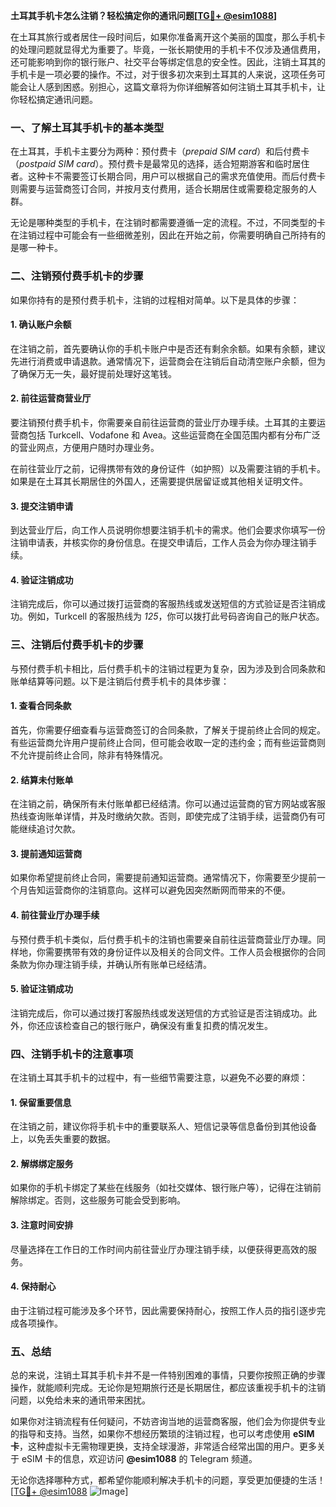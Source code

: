 **土耳其手机卡怎么注销？轻松搞定你的通讯问题[[TG💪+ @esim1088](https://t.me/s/esim1088)]**

在土耳其旅行或者居住一段时间后，如果你准备离开这个美丽的国度，那么手机卡的处理问题就显得尤为重要了。毕竟，一张长期使用的手机卡不仅涉及通信费用，还可能影响到你的银行账户、社交平台等绑定信息的安全性。因此，注销土耳其的手机卡是一项必要的操作。不过，对于很多初次来到土耳其的人来说，这项任务可能会让人感到困惑。别担心，这篇文章将为你详细解答如何注销土耳其手机卡，让你轻松搞定通讯问题。

### 一、了解土耳其手机卡的基本类型

在土耳其，手机卡主要分为两种：预付费卡（_prepaid SIM card_）和后付费卡（_postpaid SIM card_）。预付费卡是最常见的选择，适合短期游客和临时居住者。这种卡不需要签订长期合同，用户可以根据自己的需求充值使用。而后付费卡则需要与运营商签订合同，并按月支付费用，适合长期居住或需要稳定服务的人群。

无论是哪种类型的手机卡，在注销时都需要遵循一定的流程。不过，不同类型的卡在注销过程中可能会有一些细微差别，因此在开始之前，你需要明确自己所持有的是哪一种卡。

### 二、注销预付费手机卡的步骤

如果你持有的是预付费手机卡，注销的过程相对简单。以下是具体的步骤：

#### 1. 确认账户余额
在注销之前，首先要确认你的手机卡账户中是否还有剩余余额。如果有余额，建议先进行消费或申请退款。通常情况下，运营商会在注销后自动清空账户余额，但为了确保万无一失，最好提前处理好这笔钱。

#### 2. 前往运营商营业厅
要注销预付费手机卡，你需要亲自前往运营商的营业厅办理手续。土耳其的主要运营商包括 Turkcell、Vodafone 和 Avea。这些运营商在全国范围内都有分布广泛的营业网点，方便用户随时办理业务。

在前往营业厅之前，记得携带有效的身份证件（如护照）以及需要注销的手机卡。如果是在土耳其长期居住的外国人，还需要提供居留证或其他相关证明文件。

#### 3. 提交注销申请
到达营业厅后，向工作人员说明你想要注销手机卡的需求。他们会要求你填写一份注销申请表，并核实你的身份信息。在提交申请后，工作人员会为你办理注销手续。

#### 4. 验证注销成功
注销完成后，你可以通过拨打运营商的客服热线或发送短信的方式验证是否注销成功。例如，Turkcell 的客服热线为 *125*，你可以拨打此号码咨询自己的账户状态。

### 三、注销后付费手机卡的步骤

与预付费手机卡相比，后付费手机卡的注销过程更为复杂，因为涉及到合同条款和账单结算等问题。以下是注销后付费手机卡的具体步骤：

#### 1. 查看合同条款
首先，你需要仔细查看与运营商签订的合同条款，了解关于提前终止合同的规定。有些运营商允许用户提前终止合同，但可能会收取一定的违约金；而有些运营商则不允许提前终止合同，除非有特殊情况。

#### 2. 结算未付账单
在注销之前，确保所有未付账单都已经结清。你可以通过运营商的官方网站或客服热线查询账单详情，并及时缴纳欠款。否则，即使完成了注销手续，运营商仍有可能继续追讨欠款。

#### 3. 提前通知运营商
如果你希望提前终止合同，需要提前通知运营商。通常情况下，你需要至少提前一个月告知运营商你的注销意向。这样可以避免因突然断网而带来的不便。

#### 4. 前往营业厅办理手续
与预付费手机卡类似，后付费手机卡的注销也需要亲自前往运营商营业厅办理。同样地，你需要携带有效的身份证件以及相关的合同文件。工作人员会根据你的合同条款为你办理注销手续，并确认所有账单已经结清。

#### 5. 验证注销成功
注销完成后，你可以通过拨打客服热线或发送短信的方式验证是否注销成功。此外，你还应该检查自己的银行账户，确保没有重复扣费的情况发生。

### 四、注销手机卡的注意事项

在注销土耳其手机卡的过程中，有一些细节需要注意，以避免不必要的麻烦：

#### 1. 保留重要信息
在注销之前，建议你将手机卡中的重要联系人、短信记录等信息备份到其他设备上，以免丢失重要的数据。

#### 2. 解绑绑定服务
如果你的手机卡绑定了某些在线服务（如社交媒体、银行账户等），记得在注销前解除绑定。否则，这些服务可能会受到影响。

#### 3. 注意时间安排
尽量选择在工作日的工作时间内前往营业厅办理注销手续，以便获得更高效的服务。

#### 4. 保持耐心
由于注销过程可能涉及多个环节，因此需要保持耐心，按照工作人员的指引逐步完成各项操作。

### 五、总结

总的来说，注销土耳其手机卡并不是一件特别困难的事情，只要你按照正确的步骤操作，就能顺利完成。无论你是短期旅行还是长期居住，都应该重视手机卡的注销问题，以免给未来的通讯带来困扰。

如果你对注销流程有任何疑问，不妨咨询当地的运营商客服，他们会为你提供专业的指导和支持。当然，如果你不想经历繁琐的注销过程，也可以考虑使用 **eSIM 卡**，这种虚拟卡无需物理更换，支持全球漫游，非常适合经常出国的用户。更多关于 eSIM 卡的信息，欢迎访问 **@esim1088** 的 Telegram 频道。

无论你选择哪种方式，都希望你能顺利解决手机卡的问题，享受更加便捷的生活！[[TG💪+ @esim1088](https://t.me/s/esim1088) ![Image](https://i.postimg.cc/4NQfJmqS/Snipaste-2025-05-13-00-14-12.png)]